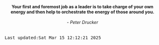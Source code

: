 
<div align="center"><b><span>Your first and foremost job as a leader is to take charge of your own energy and then help to orchestrate the energy of those around you.</span></b><br><br><i> - Peter Drucker</i></div>
<br><br><kbd>Last updated:Sat Mar 15 12:12:21 2025</kbd>